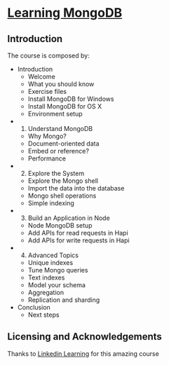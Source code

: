 # [Learning MongoDB](https://www.linkedin.com/learning/learning-mongodb)

## Introduction

The course is composed by:

- Introduction
  - Welcome
  - What you should know
  - Exercise files
  - Install MongoDB for Windows
  - Install MongoDB for OS X
  - Environment setup
- 1. Understand MongoDB
  - Why Mongo?
  - Document-oriented data
  - Embed or reference?
  - Performance
- 2. Explore the System
  - Explore the Mongo shell
  - Import the data into the database
  - Mongo shell operations
  - Simple indexing
- 3. Build an Application in Node
  - Node MongoDB setup
  - Add APIs for read requests in Hapi
  - Add APIs for write requests in Hapi
- 4. Advanced Topics
  - Unique indexes
  - Tune Mongo queries
  - Text indexes
  - Model your schema
  - Aggregation
  - Replication and sharding
- Conclusion
  - Next steps

## Licensing and Acknowledgements

Thanks to [Linkedin Learning](https://www.linkedin.com/learning/) for this amazing course
